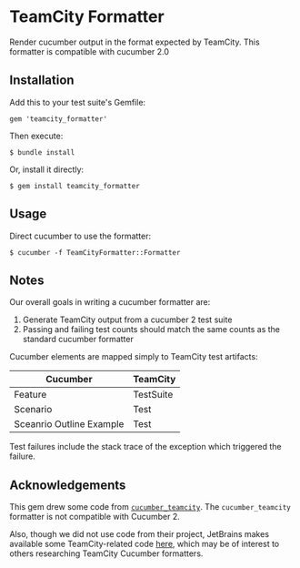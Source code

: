 # TeamCity Formatter

Render cucumber output in the format expected by TeamCity. This formatter is compatible with cucumber 2.0

## Installation

Add this to your test suite's Gemfile:

    gem 'teamcity_formatter'

Then execute:

    $ bundle install

Or, install it directly:

    $ gem install teamcity_formatter

## Usage

Direct cucumber to use the formatter:

    $ cucumber -f TeamCityFormatter::Formatter

## Notes

Our overall goals in writing a cucumber formatter are:

1. Generate TeamCity output from a cucumber 2 test suite
1. Passing and failing test counts should match the same counts as the standard cucumber formatter

Cucumber elements are mapped simply to TeamCity test artifacts:

Cucumber                 | TeamCity
----                     | ---
Feature                  | TestSuite
Scenario                 | Test
Sceanrio Outline Example | Test

Test failures include the stack trace of the exception which triggered the failure.

## Acknowledgements

This gem drew some code from [`cucumber_teamcity`](https://github.com/ankurcha/cucumber_teamcity/). The `cucumber_teamcity` formatter is not compatible with Cucumber 2.

Also, though we did not use code from their project, JetBrains makes available some TeamCity-related code [here](https://github.com/JetBrains/intellij-plugins/tree/master/ruby-testing/src/rb/testing/patch/bdd/teamcity), which may be of interest to others researching TeamCity Cucumber formatters.
